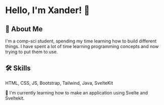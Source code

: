 
# Hello, I'm Xander! 👋



## 🚀 About Me
I'm a comp-sci student, spending my time learning how to build different things. I have spent a lot of time learning programming concepts and now trying to put them to use.


## 🛠 Skills
HTML, CSS, JS, Bootstrap, Tailwind, Java, SvelteKit

🧠 I'm currently learning how to make an application using Svelte and Sveltekit.
